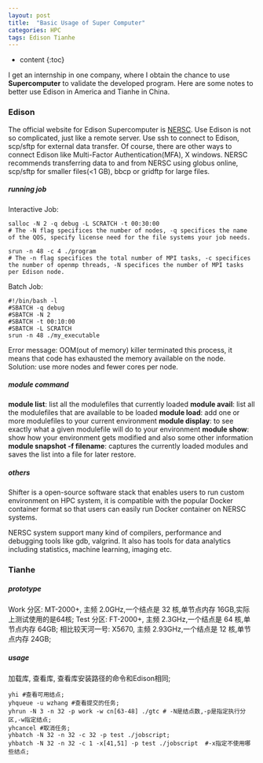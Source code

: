 ```yaml
---
layout: post
title:  "Basic Usage of Super Computer"
categories: HPC
tags: Edison Tianhe
--- 
```


* content
{:toc}

I get an internship in one company, where I obtain the chance to use **Supercomputer** to validate the developed program. Here are some notes to better use Edison in America and Tianhe in China.





### **Edison**
The official website for Edison Supercomputer is [NERSC](http://www.nersc.gov/). Use Edison is not so complicated, just like a remote server. Use ssh to connect to Edison, scp/sftp for external data transfer. Of course, there are other ways to connect Edison like Multi-Factor Authentication(MFA), X windows. NERSC recommends transferring data to and from NERSC using globus online, scp/sftp for smaller files(<1 GB), bbcp or gridftp for large files.

##### **running job**
Interactive Job: 
```
salloc -N 2 -q debug -L SCRATCH -t 00:30:00
# The -N flag specifices the number of nodes, -q specifices the name of the QOS, specify license need for the file systems your job needs.

srun -n 48 -c 4 ./program
# The -n flag specifices the total number of MPI tasks, -c specifices the number of openmp threads, -N specifices the number of MPI tasks per Edison node.
```
Batch Job:
```
#!/bin/bash -l 
#SBATCH -q debug
#SBATCH -N 2
#SBATCH -t 00:10:00
#SBATCH -L SCRATCH 
srun -n 48 ./my_executable
```
Error message: OOM(out of memory) killer terminated this process, it means that code has exhausted the memory available on the node. Solution: use more nodes and fewer cores per node.

##### **module command**
**module list**: list all the modulefiles that currently loaded
**module avail**: list all the modulefiles that are available to be loaded
**module load**: add one or more modulefiles to your current environment
**module display**: to see exactly what a given modulefile will do to your environment
**module show**: show how your environment gets modified and also some other information
**module snapshot -f filename**: captures the currently loaded modules and saves the list into a file for later restore.

##### **others**
Shifter is a open-source software stack that enables users to run custom environment on HPC system, it is compatible with the popular Docker container format so that users can easily run Docker container on NERSC systems.

NERSC system support many kind of compilers, performance and debugging tools like gdb, valgrind. It also has tools for data analytics including statistics, machine learning, imaging etc.


### **Tianhe**

##### **prototype**
Work 分区: MT-2000+, 主频 2.0GHz,一个结点是 32 核,单节点内存 16GB,实际上测试使用的是64核;
Test 分区: FT-2000+, 主频 2.3GHz,一个结点是 64 核,单节点内存 64GB;
相比较天河一号: X5670, 主频 2.93GHz,一个结点是 12 核,单节点内存 24GB;

##### **usage**
加载库, 查看库, 查看库安装路径的命令和Edison相同;
```
yhi #查看可用结点;
yhqueue -u wzhang #查看提交的任务;
yhrun -N 3 -n 32 -p work -w cn[63-48] ./gtc # -N是结点数,-p是指定执行分区,-w指定结点;
yhcancel #取消任务;
yhbatch -N 32 -n 32 -c 32 -p test ./jobscript;
yhbatch -N 32 -n 32 -c 1 -x[41,51] -p test ./jobscript  #-x指定不使用哪些结点;
```

